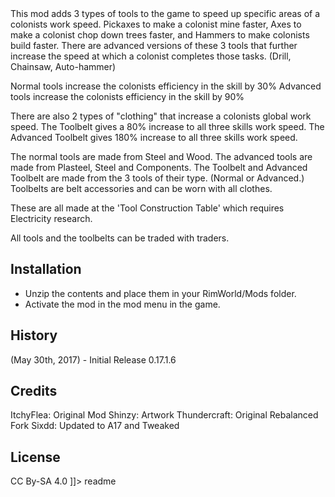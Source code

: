 <snippet>
  <content><![CDATA[
# ~Right Tool For The Job: Rebalanced~

This mod adds 3 types of tools to the game to speed up specific areas of a colonists work speed. Pickaxes to
make a colonist mine faster, Axes to make a colonist chop down trees faster, and Hammers to make colonists
build faster. There are advanced versions of these 3 tools that further increase the speed at which a colonist
completes those tasks. (Drill, Chainsaw, Auto-hammer)

Normal tools increase the colonists efficiency in the skill by 30%
Advanced tools increase the colonists efficiency in the skill by 90%

There are also 2 types of "clothing" that increase a colonists global work speed.
The Toolbelt gives a 80% increase to all three skills work speed.
The Advanced Toolbelt gives 180% increase to all three skills work speed.

The normal tools are made from Steel and Wood. The advanced tools are made from Plasteel, Steel and Components.
The Toolbelt and Advanced Toolbelt are made from the 3 tools of their type. (Normal or Advanced.)
Toolbelts are belt accessories and can be worn with all clothes.

These are all made at the 'Tool Construction Table' which requires Electricity research.

All tools and the toolbelts can be traded with traders.

## Installation
- Unzip the contents and place them in your RimWorld/Mods folder.
- Activate the mod in the mod menu in the game.

## History
(May 30th, 2017) - Initial Release 0.17.1.6

## Credits
ItchyFlea: Original Mod
Shinzy: Artwork
Thundercraft: Original Rebalanced Fork
Sixdd: Updated to A17 and Tweaked

## License
CC By-SA 4.0
]]></content>
  <tabTrigger>readme</tabTrigger>
</snippet>
